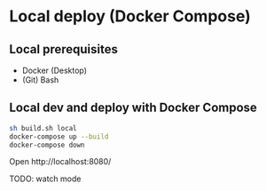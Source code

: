 # Local deploy (Docker Compose)

## Local prerequisites

- Docker (Desktop)
- (Git) Bash

## Local dev and deploy with Docker Compose

```bash
sh build.sh local
docker-compose up --build
docker-compose down
```

Open http://localhost:8080/

TODO: watch mode
